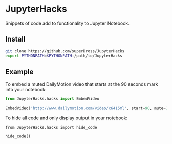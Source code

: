 # JupyterHacks
Snippets of code add to functionality to Jupyter Notebook.

## Install
```bash
git clone https://github.com/superDross/JupyterHacks
export PYTHONPATH=$PYTHONPATH:/path/to/JupyterHacks
```

## Example
To embed a muted DailyMotion video that starts at the 90 seconds mark into your notebook:
```python
from JupyterHacks.hacks import EmbedVideo

EmbedVideo('http://www.dailymotion.com/video/x6415ml', start=90, mute=1)
```

To hide all code and only display output in your notebook:
```
from JupyterHacks.hacks import hide_code

hide_code()
```
